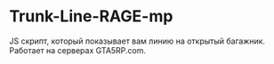 # Trunk-Line-RAGE-mp
JS скрипт, который показывает вам линию на открытый багажник. Работает на серверах GTA5RP.com.
